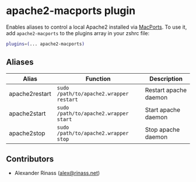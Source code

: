 # apache2-macports plugin
Enables aliases to control a local Apache2 installed via [MacPorts](https://www.macports.org/).
To use it, add `apache2-macports` to the plugins array in your zshrc file:
```zsh
plugins=(... apache2-macports)
```
## Aliases
| Alias          | Function                                | Description           |
|----------------|-----------------------------------------|-----------------------|
| apache2restart | `sudo /path/to/apache2.wrapper restart` | Restart apache daemon |
| apache2start   | `sudo /path/to/apache2.wrapper start`   | Start apache daemon   |
| apache2stop    | `sudo /path/to/apache2.wrapper stop`    | Stop apache daemon    |
## Contributors
- Alexander Rinass (<alex@rinass.net>)

